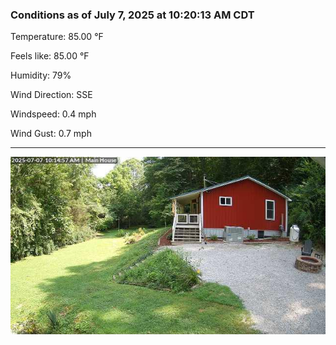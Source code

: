 ### Conditions as of July 7, 2025 at 10:20:13 AM CDT 

Temperature: 85.00 &deg;F

Feels like: 85.00 &deg;F

Humidity: 79%

Wind Direction: SSE

Windspeed: 0.4 mph

Wind Gust: 0.7 mph

---

<img src="./images/latest.jpeg"/>

